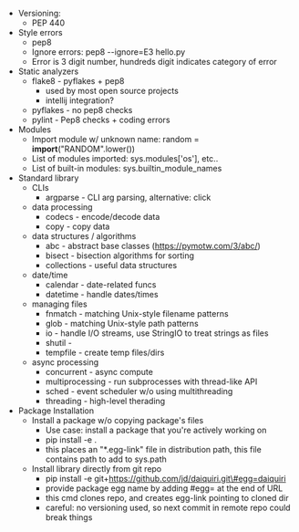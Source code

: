 
* Versioning:
  * PEP 440
* Style errors
  * pep8
  * Ignore errors: pep8 --ignore=E3 hello.py
  * Error is 3 digit number, hundreds digit indicates category of error
* Static analyzers
  * flake8 - pyflakes + pep8
    * used by most open source projects
    * intellij integration?
  * pyflakes - no pep8 checks
  * pylint - Pep8 checks + coding errors
* Modules
  * Import module w/ unknown name: random = __import__("RANDOM".lower())
  * List of modules imported: sys.modules['os'], etc..
  * List of built-in modules: sys.builtin_module_names
* Standard library
  * CLIs
    * argparse - CLI arg parsing, alternative: click
  * data processing
    * codecs - encode/decode data
    * copy - copy data  
  * data structures / algorithms
    * abc - abstract base classes (https://pymotw.com/3/abc/)
    * bisect - bisection algorithms for sorting
    * collections - useful data structures
  * date/time
    * calendar - date-related funcs
    * datetime - handle dates/times  
  * managing files
    * fnmatch - matching Unix-style filename patterns
    * glob - matching Unix-style path patterns
    * io - handle I/O streams, use StringIO to treat strings as files
    * shutil - 
    * tempfile - create temp files/dirs
  * async processing
    * concurrent - async compute
    * multiprocessing - run subprocesses with thread-like API
    * sched - event scheduler w/o using multithreading
    * threading - high-level therading
* Package Installation
  * Install a package w/o copying package's files
    * Use case: install a package that you're actively working on
    * pip install -e .
    * this places an "*.egg-link" file in distribution path, this file contains path to add to sys.path
  * Install library directly from git repo
    * pip install -e git+https://github.com/jd/daiquiri.git\#egg=daiquiri
    * provide package egg name by adding #egg= at the end of URL
    * this cmd clones repo, and creates egg-link pointing to cloned dir 
    * careful: no versioning used, so next commit in remote repo could break things
